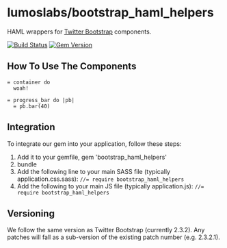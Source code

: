# lumoslabs/bootstrap_haml_helpers

HAML wrappers for [Twitter Bootstrap](http://getbootstrap.com/2.3.2) components.

[![Build Status](https://travis-ci.org/lumoslabs/bootstrap_haml_helpers.svg)](https://travis-ci.org/lumoslabs/bootstrap_haml_helpers)
[![Gem Version](https://badge.fury.io/rb/bootstrap_haml_helpers.svg)](http://badge.fury.io/rb/bootstrap_haml_helpers)

How To Use The Components
----
```haml
= container do
  woah!

= progress_bar do |pb|
  = pb.bar(40)
```

Integration
----
To integrate our gem into your application, follow these steps:

1. Add it to your gemfile, gem 'bootstrap_haml_helpers'
2. bundle
3. Add the following line to your main SASS file (typically application.css.sass): `//= require bootstrap_haml_helpers`
4. Add the following to your main JS file (typically application.js): `//= require bootstrap_haml_helpers`

Versioning
----
We follow the same version as Twitter Bootstrap (currently 2.3.2). Any patches will fall as a sub-version of the existing patch number (e.g. 2.3.2.1).
